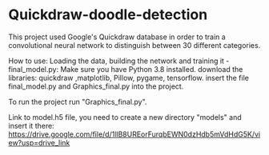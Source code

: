 # Quickdraw-doodle-detection
This project used Google's Quickdraw database in order to train a convolutional neural network to distinguish between 30 different categories.

How to use:
Loading the data, building the network and training it - final_model.py:
Make sure you have Python 3.8 installed.
download the libraries: quickdraw ,matplotlib, Pillow, pygame, tensorflow.
insert the file final_model.py and Graphics_final.py into the project.

To run the project run "Graphics_final.py".

Link to model.h5 file, you need to create a new directory "models" and insert it there:
https://drive.google.com/file/d/1llB8UREorFurqbEWN0dzHdb5mVdHdG5K/view?usp=drive_link
